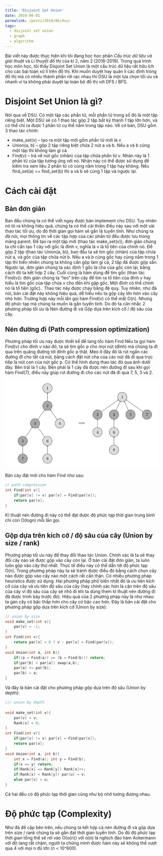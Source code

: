 ```yaml
---
title: 'Disjoint Set Union'
date: 2019-06-01
permalink: /posts/2019/06/dsu/
tags:
  - disjoint set union
  - graph
  - algorithm
---
```


Bài viết này được thực hiện khi tôi đang học học phần *Cấu trúc dữ liệu và giải thuật* và *Lí thuyết đồ thị* của kì 2, năm 2 (2018-2019). Trong quá trình học môn học, tôi thấy Disjoint Set Union là một cấu trúc dữ liệu rất hữu ích cho các bài toán xử lí trên đồ thị. Khi muốn duyệt hay quản lí các đỉnh trong đồ thị mà có nhiều thành phần rời rạc nhau thì DSU là một lựa chọn tối ưu và nhanh vì ta không phải duyệt lại toàn bộ đồ thị với DFS / BFS.

# Disjoint Set Union là gì?

Nói qua về DSU. Có một tập các phần tử, mỗi phần tử trong số đó là một tập riêng biệt. Một DSU sẽ có 1 thao tác gộp 2 tập bất kỳ thành 1 tập lớn hơn, và có thể chỉ ra được 1 phần tử cụ thể nằm trong tập nào.
Về cơ bản, DSU gồm 3 thao tác chính:
* make_set(v) – tạo ra một tập mới gồm phần tử mới là v
* Union(a, b) – gộp 2 tập riêng biệt chứa 2 nút a và b. Nếu a và b cùng một tập thì không làm gì cả
* Find(v) – trả về nút gốc (nhãn) của tập chứa phần tử v. Nhãn này là 1 phần tử của tập tương ứng với nó. Nhãn này có thể được sử dụng để kiểm tra xem liệu 2 phần tử có cùng nằm trong 1 tập hay không. Nếu find_set(a) == find_set(b) thì a và b sẽ cùng 1 tập và ngược lại.

# Cách cài đặt

## Bản đơn giản

Ban đầu chúng ta có thể viết ngay được bản implement cho DSU. Tuy nhiên nó tỏ ra không hiệu quả, chúng ta có thể cải thiện điều này sau với một vài thao tác tối ưu, do đó thời gian gọi hàm sẽ gần là tuyến tính.
Như chúng ta đã nói, mọi thông tin về các tập hợp của các phần tử đều được lưu trong mảng parent.
Để tạo ra một tập mới (thao tác make_set(v)), đơn giản chúng ta chỉ cần tạo 1 cây với gốc là đỉnh v, nghĩa là v là tổ tiên của chính nó.
Để gộp 2 tập (thao tác Union(a, b)), ban đầu ta sẽ tìm gốc (nhãn) của tập chứa nút a, và gốc của tập chứa nút b. Nếu a và b cùng gốc hay cùng nằm trong 1 tập thì hiển nhiên chúng ta không cần gộp làm gì cả, 2 tập đã được gộp sẵn. Ngược lại, đơn giản chúng ta xác định 1 gốc là cha của gốc còn lại, bằng cách đó ta kết hợp 2 cây.
Cuối cùng là hàm dùng để tìm gốc (thao tác Find(v)): đơn giản chúng ta “leo” trên cây để tìm ra tổ tiên của đỉnh v hay hiểu là tìm gốc của tập chứa v cho đến khi gặp gốc. Một đỉnh có thể chính nó là tổ tiên (gốc).. Thao tác này được chạy bằng đệ quy.
Tuy nhiên, như đã nói, bản cài đặt này không hiệu quả, dễ hiểu nếu ta gộp cây lớn hơn vào cây nhỏ hơn.
Trường hợp này mỗi lần gọi hàm Find(v) có thể mất O(n). Nhưng độ phức tạp mà chúng ta muốn là gần tuyến tính. Do đó ta cân nhắc 2 phương pháp tối ưu là Nén đường đi và Gộp dựa trên kích cỡ / độ sâu của cây.

## Nén đường đi (Path compression optimization)

Phương pháp tối ưu này được thiết kế để tang tốc hàm Find
Nếu ta gọi hàm Find(v) cho đỉnh v nào đó, ta sẽ tìm gốc p cho mọi nút (đỉnh) mà chúng ta đi qua trên quãng đường tới đỉnh gốc p thật. Mẹo ở đây đó là rút ngắn các đường đi cho tất cả nút, bằng cách đặt nút cha của các nút đã đi qua trực tiếp là nút con của nút gốc p.
Có thể hình dung thao tác đó qua ảnh dưới đây. Bên trái là 1 cây. Bên phải là 1 cây đã được nén đường đi sau khi gọi hàm Find(7), điều này giúp rút đường đi cho các nút đã đi qua 7, 5, 3 và 2.

![](/images/DSU_path_compression.png)

Bản cày đặt mới cho hàm Find như sau:
```cpp
// path compression 
int Find(int v){ 
    if(par[v] != v) par[v] = Find(par[v]); 
    return par[v]; 
} 
```
 
 Kĩ thuật nén đường đi này có thể đạt được độ phức tạp thời gian trung bình chỉ còn O(logn) mỗi lần gọi.
 
## Gộp dựa trên kích cỡ / độ sâu của cây (Union by size / rank)

Phương pháp tối ưu này để thay đổi thao tác Union. Chính xác là ta sẽ thay đổi cây nào sẽ được gộp vào cây còn lại. Ở bản cài đặt đơn giản, ta luôn luôn gộp vào cây thứ nhất. Thực tế điều này có thể dẫn tới độ phức tạp O(n). Trong phương pháp này ta sẽ tránh được điều đó bằng cách chọn cây nào được gộp vào cây nào một cách rất cẩn thận.
Có nhiều phương pháp heuristics được sử dụng. Hai phương pháp phổ biến nhất đó là ưu tiên kích cỡ của cây và ưu tiên độ sâu của cây (hay chính xác hơn là cận trên độ sâu của cây vì độ sâu của cây sẽ nhỏ đi khi ta dùng them kĩ thuật nén đường đi đã được trình bày trước đó).
Hiệu quả của 2 phương pháp này là như nhau: ta gán cây có bậc thấp hơn cho cây có bậc cao hơn.
Đây là bản cài đặt cho phương pháp gộp dựa trên kích cỡ (Union by size):

```cpp
// union by size 
void make_set(int v){ 
    par[v] = -1; 
} 
int Find(int v){ 
    return par[v] < 0 ? v : par[v] = Find(par[v]); 
} 
void Union(int a, int b){ 
    if((a = Find(a)) == (b = Find(b))) return; 
    if(par[b] < par[a]) swap(a,b); 
    par[a] += par[b]; 
    par[b] = a; 
} 
```

Và đây là bản cài đặt cho phương pháp gộp dựa trên độ sâu (Union by depth):

```cpp
/// union by depth
  
void make_set(int v){
    par[v] = v;
    Rank[v] = 0;
}
int Find(int v){
    if(par[v] != v) par[v] = Find(par[v]);
    return par[v];
}
void Union(int a, int b){
    int x = Find(a); int y = Find(b);
    if(x == y) return;
    if(Rank[x] == Rank[y]) Rank[x]++;
    if(Rank[x] < Rank[y]) par[u] = v;
    else par[v] = u;
}
```

Cả hai đều có độ phức tạp thời gian cũng như bộ nhớ tương đương nhau.

# Độ phức tạp (Complexity)

Như đã đề cập bên trên, nếu chúng ta kết hợp cả nén đường đi và gộp dựa trên size / rank chúng ta sẽ gần đạt thời gian tuyến tính. Do đó độ phức tạp thời gian tổng thể sẽ rơi vào O(α(n)) với α(n) là nghịch đảo hàm Ackermann với độ tang rất chậm, người ta chứng minh được hàm này sẽ không thể vượt qua 4 với mọi n đủ lớn (n < 10^600).


